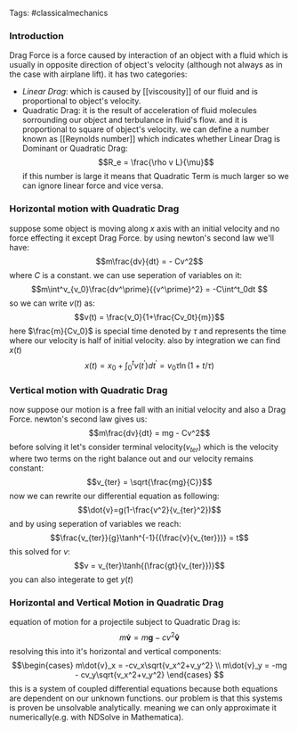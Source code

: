 Tags: #classicalmechanics 
### Introduction
Drag Force is a force caused by interaction of an object with a fluid which is usually in opposite direction of object's velocity (although not always as in the case with airplane lift). it has two categories:
 - *Linear Drag*: which is caused by [[viscousity]] of our fluid and is proportional to object's velocity.
 - Quadratic Drag: it is the result of acceleration of fluid molecules sorrounding our object and terbulance in fluid's flow. and it is proportional to square of object's velocity.
we can define a number known as [[Reynolds number]] which indicates whether Linear Drag is Dominant or Quadratic Drag:$$R_e  = \frac{\rho v L}{\mu}$$
if this number is large it means that Quadratic Term is much larger so we can ignore linear force and vice versa.
### Horizontal motion with Quadratic Drag
suppose some object is moving along $x$ axis with an initial velocity and no force effecting it except Drag Force. by using newton's second law we'll have:$$m\frac{dv}{dt} = - Cv^2$$ where $C$ is a constant. we can use seperation of variables on it:
$$m\int^v_{v_0}\frac{dv^\prime}{{v^\prime}^2} = -C\int^t_0dt $$
so we can write $v(t)$ as:
$$v(t) = \frac{v_0}{1+\frac{Cv_0t}{m}}$$
here $\frac{m}{Cv_0}$ is special time denoted by $\tau$ and represents the time where our velocity is half of initial velocity. also by integration we can find $x(t)$$$x(t) = x_0 + \int^t_0v(t^\prime)dt^\prime = v_0\tau\ln(1 +t/\tau)$$
### Vertical motion with Quadratic Drag
now suppose our motion is a free fall with an initial velocity and also a Drag Force. newton's second law gives us:
$$m\frac{dv}{dt} = mg - Cv^2$$
before solving it let's consider terminal velocity($v_{ter}$) which is the velocity where two terms on the right balance out and our velocity remains constant:
$$v_{ter} = \sqrt{\frac{mg}{C}}$$
now we can rewrite our differential equation as following:
$$\dot{v}=g(1-\frac{v^2}{v_{ter}^2})$$
and by using seperation of variables we reach:
$$\frac{v_{ter}}{g}\tanh^{-1}{(\frac{v}{v_{ter}})} = t$$
this solved for $v$:$$v = v_{ter}\tanh{(\frac{gt}{v_{ter}})}$$
you can also integerate to get $y(t)$
### Horizontal and Vertical Motion in Quadratic Drag
equation of motion for a projectile subject to Quadratic Drag is:
$$m\mathbf{\dot{v}} = m\mathbf{g} - cv^2\mathbf{\hat{v}}$$
resolving this into it's horizontal and vertical components:
$$\begin{cases}
m\dot{v}_x = -cv_x\sqrt{v_x^2+v_y^2} \\
m\dot{v}_y = -mg - cv_y\sqrt{v_x^2+v_y^2}
\end{cases}
$$
this is a system of coupled differential equations because both equations are dependent on our unknown functions. 
our problem is that this systems is proven be unsolvable analytically. meaning we can only approximate it numerically(e.g. with NDSolve in Mathematica).